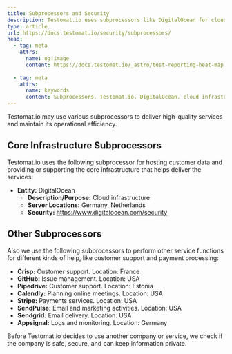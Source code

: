 ```yaml
---
title: Subprocessors and Security
description: Testomat.io uses subprocessors like DigitalOcean for cloud infrastructure, along with other service providers for customer support, payment processing, and email management. Each subprocessor is vetted for security and privacy before being integrated. Key subprocessors include Crisp, GitHub, Stripe, and Sendgrid, which help in various operational areas such as support, issue management, and payments.
type: article
url: https://docs.testomat.io/security/subprocessors/
head:
  - tag: meta
    attrs:
      name: og:image
      content: https://docs.testomat.io/_astro/test-reporting-heat-map.CoE-TwPN_Z20qVi.webp
      
  - tag: meta
    attrs:
      name: keywords
      content: Subprocessors, Testomat.io, DigitalOcean, cloud infrastructure, customer support, GitHub, Stripe, payment processing, security, privacy, email management
---
```


Testomat.io may use various subprocessors to deliver high-quality services and maintain its operational efficiency. 

## Core Infrastructure Subprocessors

Testomat.io uses the following subprocessor for hosting customer data and providing or supporting the core infrastructure that helps deliver the services:
- **Entity:** DigitalOcean
  - **Description/Purpose:** Cloud infrastructure
  - **Server Locations:** Germany, Netherlands
  - **Security:** https://www.digitalocean.com/security

## Other Subprocessors

Also we use the following subprocessors to perform other service functions for different kinds of help, like customer support and payment processing:

- **Crisp:** Customer support. Location: France
- **GitHub:** Issue management. Location: USA
- **Pipedrive:** Customer support. Location: Estonia
- **Calendly:** Planning online meetings. Location: USA
- **Stripe:** Payments services. Location: USA
- **SendPulse:** Email and marketing activities. Location: USA
- **Sendgrid:** Email delivery. Location: USA
- **Appsignal:** Logs and monitoring. Location: Germany

Before Testomat.io decides to use another company or service, we check if the company is safe, secure, and can keep information private.